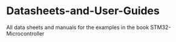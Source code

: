 # Datasheets-and-User-Guides
All data sheets and manuals for the examples in the book STM32-Microcontroller
